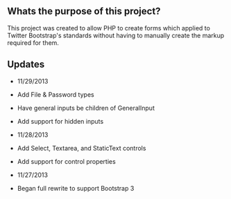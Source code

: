 Whats the purpose of this project?
------------------

This project was created to allow PHP to create forms which applied to Twitter Bootstrap's standards without having to manually create the markup required for them.


Updates
------------------

* 11/29/2013
 * Add File & Password types
 * Have general inputs be children of GeneralInput
 * Add support for hidden inputs

* 11/28/2013
 * Add Select, Textarea, and StaticText controls
 * Add support for control properties

* 11/27/2013
 * Began full rewrite to support Bootstrap 3
